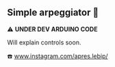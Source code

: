 ## Simple arpeggiator :space_invader:
:warning: **UNDER DEV ARDUINO CODE**


Will explain controls soon.


:phone:  www.instagram.com/apres.lebip/
